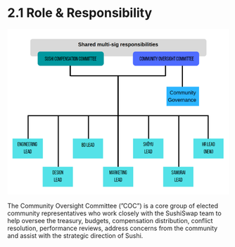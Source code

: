 # 2.1 Role & Responsibility

&#x20;                                                ![](<../../.gitbook/assets/SS Truda COC.png>)

The Community Oversight Committee (”COC”) is a core group of elected community representatives who work closely with the SushiSwap team to help oversee the treasury, budgets, compensation distribution, conflict resolution, performance reviews, address concerns from the community and assist with the strategic direction of Sushi.
